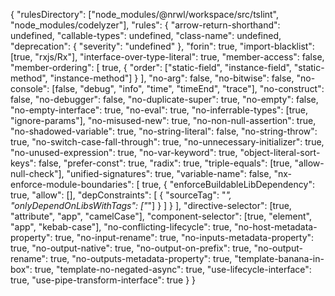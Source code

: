 {
  "rulesDirectory": ["node_modules/@nrwl/workspace/src/tslint", "node_modules/codelyzer"],
  "rules": {
    "arrow-return-shorthand": undefined,
    "callable-types": undefined,
    "class-name": undefined,
    "deprecation": {
      "severity": "undefined"
    },
    "forin": true,
    "import-blacklist": [true, "rxjs/Rx"],
    "interface-over-type-literal": true,
    "member-access": false,
    "member-ordering": [
      true,
      {
        "order": ["static-field", "instance-field", "static-method", "instance-method"]
      }
    ],
    "no-arg": false,
    "no-bitwise": false,
    "no-console": [false, "debug", "info", "time", "timeEnd", "trace"],
    "no-construct": false,
    "no-debugger": false,
    "no-duplicate-super": true,
    "no-empty": false,
    "no-empty-interface": true,
    "no-eval": true,
    "no-inferrable-types": [true, "ignore-params"],
    "no-misused-new": true,
    "no-non-null-assertion": true,
    "no-shadowed-variable": true,
    "no-string-literal": false,
    "no-string-throw": true,
    "no-switch-case-fall-through": true,
    "no-unnecessary-initializer": true,
    "no-unused-expression": true,
    "no-var-keyword": true,
    "object-literal-sort-keys": false,
    "prefer-const": true,
    "radix": true,
    "triple-equals": [true, "allow-null-check"],
    "unified-signatures": true,
    "variable-name": false,
    "nx-enforce-module-boundaries": [
      true,
      {
        "enforceBuildableLibDependency": true,
        "allow": [],
        "depConstraints": [
          {
            "sourceTag": "*",
            "onlyDependOnLibsWithTags": ["*"]
          }
        ]
      }
    ],
    "directive-selector": [true, "attribute", "app", "camelCase"],
    "component-selector": [true, "element", "app", "kebab-case"],
    "no-conflicting-lifecycle": true,
    "no-host-metadata-property": true,
    "no-input-rename": true,
    "no-inputs-metadata-property": true,
    "no-output-native": true,
    "no-output-on-prefix": true,
    "no-output-rename": true,
    "no-outputs-metadata-property": true,
    "template-banana-in-box": true,
    "template-no-negated-async": true,
    "use-lifecycle-interface": true,
    "use-pipe-transform-interface": true
  }
}

